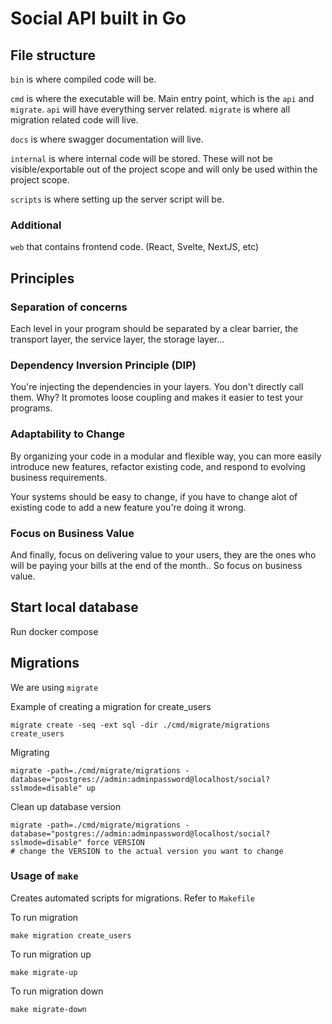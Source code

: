 # Social API built in Go

## File structure

`bin` is where compiled code will be.

`cmd` is where the executable will be. Main entry point, which is the `api` and
`migrate`. `api` will have everything server related. `migrate` is where all
migration related code will live.

`docs` is where swagger documentation will live.

`internal` is where internal code will be stored. These will not be
visible/exportable out of the project scope and will only be used within the
project scope.

`scripts` is where setting up the server script will be.

### Additional

`web` that contains frontend code. (React, Svelte, NextJS, etc)

## Principles

### Separation of concerns

Each level in your program should be separated by a clear barrier, the transport
layer, the service layer, the storage layer...

### Dependency Inversion Principle (DIP)

You're injecting the dependencies in your layers. You don't directly call them.
Why? It promotes loose coupling and makes it easier to test your programs.

### Adaptability to Change

By organizing your code in a modular and flexible way, you can more easily
introduce new features, refactor existing code, and respond to evolving business
requirements.

Your systems should be easy to change, if you have to change alot of existing
code to add a new feature you're doing it wrong.

### Focus on Business Value

And finally, focus on delivering value to your users, they are the ones who will
be paying your bills at the end of the month.. So focus on business value.

## Start local database

Run docker compose

## Migrations

We are using `migrate`

Example of creating a migration for create_users

```shell
migrate create -seq -ext sql -dir ./cmd/migrate/migrations create_users
```

Migrating

```shell
migrate -path=./cmd/migrate/migrations -database="postgres://admin:adminpassword@localhost/social?sslmode=disable" up
```

Clean up database version

```shell
migrate -path=./cmd/migrate/migrations -database="postgres://admin:adminpassword@localhost/social?sslmode=disable" force VERSION
# change the VERSION to the actual version you want to change
```

### Usage of `make`

Creates automated scripts for migrations. Refer to `Makefile`

To run migration

```shell
make migration create_users
```

To run migration up

```shell
make migrate-up
```

To run migration down

```shell
make migrate-down
```
